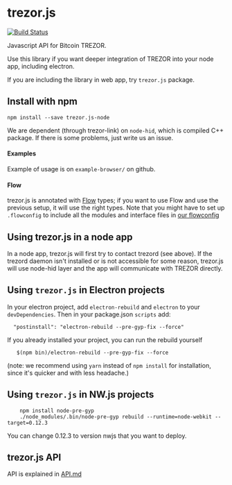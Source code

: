 trezor.js
=========

[![Build Status](https://travis-ci.org/trezor/trezor.js.svg?branch=master)](https://travis-ci.org/trezor/trezor.js)

Javascript API for Bitcoin TREZOR.

Use this library if you want deeper integration of TREZOR into your node app, including electron.

If you are including the library in web app, try `trezor.js` package.

Install with npm
-----

`npm install --save trezor.js-node`

We are dependent (through trezor-link) on `node-hid`, which is compiled C++ package. If there is some problems, just write us an issue.

#### Examples

Example of usage is on `example-browser/` on github.

#### Flow
trezor.js is annotated with [Flow](https://github.com/facebook/flow) types; if you want to use Flow and use the previous setup, it will use the right types. Note that you might have to set up `.flowconfig` to include all the modules and interface files in [our flowconfig](https://github.com/trezor/trezor.js/blob/master/lib/.flowconfig)

Using trezor.js in a node app
-----
In a node app, trezor.js will first try to contact trezord (see above). If the trezord daemon isn't installed or is not accessible for some reason, trezor.js will use node-hid layer and the app will communicate with TREZOR directly.

Using `trezor.js` in Electron projects
----
In your electron project, add `electron-rebuild` and `electron` to your `devDependencies`.
Then in your package.json `scripts` add:

```
  "postinstall": "electron-rebuild --pre-gyp-fix --force"
```

If you already installed your project, you can run the rebuild yourself

```
   $(npm bin)/electron-rebuild --pre-gyp-fix --force
```

(note: we recommend using `yarn` instead of `npm install` for installation, since it's quicker and with less headache.)

Using `trezor.js` in NW.js projects
----

```
    npm install node-pre-gyp
    ./node_modules/.bin/node-pre-gyp rebuild --runtime=node-webkit --target=0.12.3
```   

You can change 0.12.3 to version nwjs that you want to deploy.

trezor.js API
---
API is explained in [API.md](https://github.com/trezor/trezor.js/blob/master/API.md)
